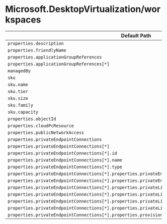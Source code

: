 # Microsoft.DesktopVirtualization/workspaces

| Default Path | Alias |
|---|---|
| `properties.description` | `Microsoft.DesktopVirtualization/workspaces/description` |
| `properties.friendlyName` | `Microsoft.DesktopVirtualization/workspaces/friendlyName` |
| `properties.applicationGroupReferences` | `Microsoft.DesktopVirtualization/workspaces/applicationGroupReferences` |
| `properties.applicationGroupReferences[*]` | `Microsoft.DesktopVirtualization/workspaces/applicationGroupReferences[*]` |
| `managedBy` | `Microsoft.DesktopVirtualization/workspaces/managedBy` |
| `sku` | `Microsoft.DesktopVirtualization/workspaces/sku` |
| `sku.name` | `Microsoft.DesktopVirtualization/workspaces/sku.name` |
| `sku.tier` | `Microsoft.DesktopVirtualization/workspaces/sku.tier` |
| `sku.size` | `Microsoft.DesktopVirtualization/workspaces/sku.size` |
| `sku.family` | `Microsoft.DesktopVirtualization/workspaces/sku.family` |
| `sku.capacity` | `Microsoft.DesktopVirtualization/workspaces/sku.capacity` |
| `properties.objectId` | `Microsoft.DesktopVirtualization/workspaces/objectId` |
| `properties.cloudPcResource` | `Microsoft.DesktopVirtualization/workspaces/cloudPcResource` |
| `properties.publicNetworkAccess` | `Microsoft.DesktopVirtualization/workspaces/publicNetworkAccess` |
| `properties.privateEndpointConnections` | `Microsoft.DesktopVirtualization/workspaces/privateEndpointConnections` |
| `properties.privateEndpointConnections[*]` | `Microsoft.DesktopVirtualization/workspaces/privateEndpointConnections[*]` |
| `properties.privateEndpointConnections[*].id` | `Microsoft.DesktopVirtualization/workspaces/privateEndpointConnections[*].id` |
| `properties.privateEndpointConnections[*].name` | `Microsoft.DesktopVirtualization/workspaces/privateEndpointConnections[*].name` |
| `properties.privateEndpointConnections[*].type` | `Microsoft.DesktopVirtualization/workspaces/privateEndpointConnections[*].type` |
| `properties.privateEndpointConnections[*].properties.privateEndpoint` | `Microsoft.DesktopVirtualization/workspaces/privateEndpointConnections[*].privateEndpoint` |
| `properties.privateEndpointConnections[*].properties.privateEndpoint.id` | `Microsoft.DesktopVirtualization/workspaces/privateEndpointConnections[*].privateEndpoint.id` |
| `properties.privateEndpointConnections[*].properties.privateLinkServiceConnectionState` | `Microsoft.DesktopVirtualization/workspaces/privateEndpointConnections[*].privateLinkServiceConnectionState` |
| `properties.privateEndpointConnections[*].properties.privateLinkServiceConnectionState.status` | `Microsoft.DesktopVirtualization/workspaces/privateEndpointConnections[*].privateLinkServiceConnectionState.status` |
| `properties.privateEndpointConnections[*].properties.privateLinkServiceConnectionState.description` | `Microsoft.DesktopVirtualization/workspaces/privateEndpointConnections[*].privateLinkServiceConnectionState.description` |
| `properties.privateEndpointConnections[*].properties.privateLinkServiceConnectionState.actionsRequired` | `Microsoft.DesktopVirtualization/workspaces/privateEndpointConnections[*].privateLinkServiceConnectionState.actionsRequired` |
| `properties.privateEndpointConnections[*].properties.provisioningState` | `Microsoft.DesktopVirtualization/workspaces/privateEndpointConnections[*].provisioningState` |

